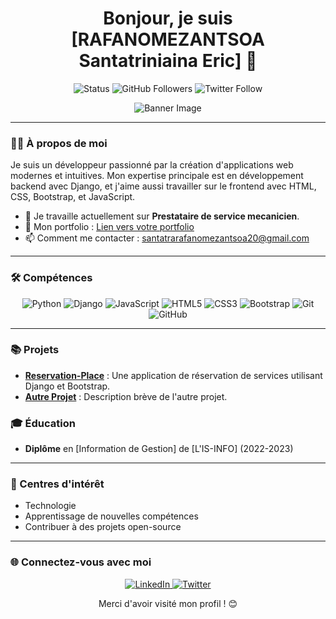 <h1 align="center">Bonjour, je suis [RAFANOMEZANTSOA Santatriniaina Eric] 👋</h1>

<p align="center">
  <img src="https://img.shields.io/badge/Status-Active-green" alt="Status" />
  <img src="https://img.shields.io/github/followers/votre-utilisateur?style=social" alt="GitHub Followers" />
  <img src="https://img.shields.io/twitter/follow/votre-utilisateur?style=social" alt="Twitter Follow" />
</p>

<p align="center">
  <img src="https://your-image-url.com" alt="Banner Image" />
</p>

---

### 🧑‍💻 À propos de moi

Je suis un développeur passionné par la création d'applications web modernes et intuitives. Mon expertise principale est en développement backend avec Django, et j'aime aussi travailler sur le frontend avec HTML, CSS, Bootstrap, et JavaScript.

- 🌱 Je travaille actuellement sur **Prestataire de service mecanicien**.
- 💼 Mon portfolio : [Lien vers votre portfolio](https://votre-portfolio.com)
- 📫 Comment me contacter : [santatrarafanomezantsoa20@gmail.com](mailto:santatrarafanomezantsoa20@gmail.com)

---

### 🛠️ Compétences

<p align="center">
  <img src="https://img.shields.io/badge/Python-3776AB?style=for-the-badge&logo=python&logoColor=white" alt="Python" />
  <img src="https://img.shields.io/badge/Django-092E20?style=for-the-badge&logo=django&logoColor=white" alt="Django" />
  <img src="https://img.shields.io/badge/JavaScript-F7DF1E?style=for-the-badge&logo=javascript&logoColor=black" alt="JavaScript" />
  <img src="https://img.shields.io/badge/HTML5-E34F26?style=for-the-badge&logo=html5&logoColor=white" alt="HTML5" />
  <img src="https://img.shields.io/badge/CSS3-1572B6?style=for-the-badge&logo=css3&logoColor=white" alt="CSS3" />
  <img src="https://img.shields.io/badge/Bootstrap-563D7C?style=for-the-badge&logo=bootstrap&logoColor=white" alt="Bootstrap" />
  <img src="https://img.shields.io/badge/Git-F05032?style=for-the-badge&logo=git&logoColor=white" alt="Git" />
  <img src="https://img.shields.io/badge/GitHub-181717?style=for-the-badge&logo=github&logoColor=white" alt="GitHub" />
</p>

---

### 📚 Projets

- [**Reservation-Place**](https://github.com/votre-utilisateur/reservation-place) : Une application de réservation de services utilisant Django et Bootstrap.
- [**Autre Projet**](https://github.com/votre-utilisateur/autre-projet) : Description brève de l'autre projet.



### 🎓 Éducation

- **Diplôme** en [Information de Gestion] de [L'IS-INFO] (2022-2023)

---

### 🎨 Centres d'intérêt

- Technologie
- Apprentissage de nouvelles compétences
- Contribuer à des projets open-source

---

### 🌐 Connectez-vous avec moi

<p align="center">
  <a href="https://www.linkedin.com/in/votre-profil">
    <img src="https://img.shields.io/badge/LinkedIn-0A66C2?style=for-the-badge&logo=linkedin&logoColor=white" alt="LinkedIn" />
  </a>
  <a href="https://twitter.com/votre-profil">
    <img src="https://img.shields.io/badge/Twitter-1DA1F2?style=for-the-badge&logo=twitter&logoColor=white" alt="Twitter" />
  </a>
</p>

<p align="center">
  Merci d'avoir visité mon profil ! 😊
</p>
